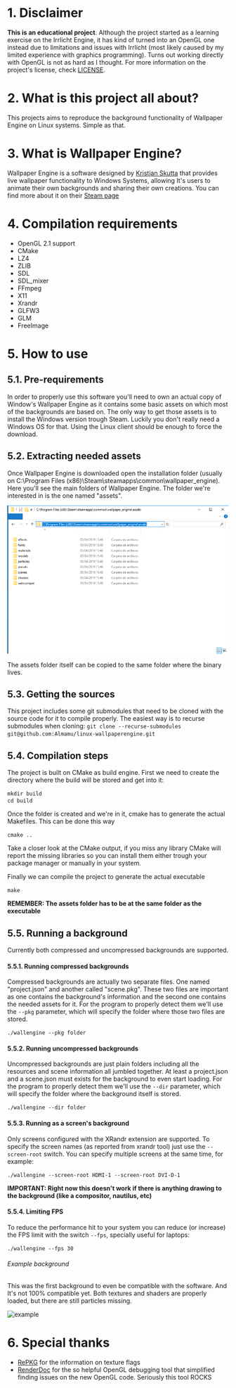 # 1. Disclaimer
**This is an educational project**. Although the project started as a learning exercise on the Irrlicht Engine, it has kind of turned into an OpenGL one instead due to limitations and issues with Irrlicht (most likely caused by my limited experience with graphics programming). Turns out working directly with OpenGL is not as hard as I thought. For more information on the project's license, check [LICENSE](LICENSE).

# 2. What is this project all about?
This projects aims to reproduce the background functionality of Wallpaper Engine on Linux systems. Simple as that.

# 3. What is Wallpaper Engine?
Wallpaper Engine is a software designed by [Kristjan Skutta](https://store.steampowered.com/search/?developer=Kristjan%20Skutta&snr=1_5_9__400) that provides live wallpaper functionality to Windows Systems, allowing It's users to animate their own backgrounds and sharing their own creations. You can find more about it on their [Steam page](https://store.steampowered.com/app/431960/Wallpaper_Engine/)

# 4. Compilation requirements
- OpenGL 2.1 support
- CMake
- LZ4
- ZLIB
- SDL
- SDL_mixer
- FFmpeg
- X11
- Xrandr
- GLFW3
- GLM
- FreeImage

# 5. How to use
## 5.1. Pre-requirements
In order to properly use this software you'll need to own an actual copy of Window's Wallpaper Engine as it contains some basic assets on which most of the backgrounds are based on. 
The only way to get those assets is to install the Windows version trough Steam. Luckily you don't really need a Windows OS for that. Using the Linux client should be enough to force the download.

## 5.2. Extracting needed assets
Once Wallpaper Engine is downloaded open the installation folder (usually on C:\Program Files (x86)\Steam\steamapps\common\wallpaper_engine). Here you'll see the main folders of Wallpaper Engine. The folder we're interested in is the one named "assets".

![folder](docs/images/screenshot_folder.png)

The assets folder itself can be copied to the same folder where the binary lives.

## 5.3. Getting the sources
This project includes some git submodules that need to be cloned with the source code for it to compile properly. The easiest way is to recurse submodules when cloning:
```git clone --recurse-submodules git@github.com:Almamu/linux-wallpaperengine.git```

## 5.4. Compilation steps
The project is built on CMake as build engine. First we need to create the directory where the build will be stored and get into it:

```
mkdir build
cd build
```

Once the folder is created and we're in it, cmake has to generate the actual Makefiles. This can be done this way
```
cmake ..
```
Take a closer look at the CMake output, if you miss any library CMake will report the missing libraries so you can install them either trough your package manager or manually in your system.

Finally we can compile the project to generate the actual executable 
```
make
```

**REMEMBER: The assets folder has to be at the same folder as the executable**

## 5.5. Running a background
Currently both compressed and uncompressed backgrounds are supported.

#### 5.5.1. Running compressed backgrounds
Compressed backgrounds are actually two separate files. One named "project.json" and another called "scene.pkg". These two files are important as one contains the background's information and the second one contains the needed assets for it. For the program to properly detect them we'll use the ```--pkg``` parameter, which will specify the folder where those two files are stored.
```
./wallengine --pkg folder
```

#### 5.5.2. Running uncompressed backgrounds
Uncompressed backgrounds are just plain folders including all the resources and scene information all jumbled together. At least a project.json and a scene.json must exists for the background to even start loading. For the program to properly detect them we'll use the ```--dir``` parameter, which will specify the folder where the background itself is stored.
```
./wallengine --dir folder
```

#### 5.5.3. Running as a screen's background
Only screens configured with the XRandr extension are supported. To specify the screen names (as reported from xrandr tool) just use the ```--screen-root``` switch. You can specify multiple screens at the same time, for example:
```
./wallengine --screen-root HDMI-1 --screen-root DVI-D-1
```

**IMPORTANT: Right now this doesn't work if there is anything drawing to the background (like a compositor, nautilus, etc)**

#### 5.5.4. Limiting FPS
To reduce the performance hit to your system you can reduce (or increase) the FPS limit with the switch ```--fps```, specially useful for laptops:
```
./wallengine --fps 30
```

###### Example background
This was the first background to even be compatible with the software. And It's not 100% compatible yet. Both textures and shaders are properly loaded, but there are still particles missing.

![example](docs/images/example.gif)

# 6. Special thanks
- [RePKG](https://github.com/notscuffed/repkg) for the information on texture flags
- [RenderDoc](https://github.com/baldurk/renderdoc) for the so helpful OpenGL debugging tool that simplified finding issues on the new OpenGL code. Seriously this tool ROCKS
